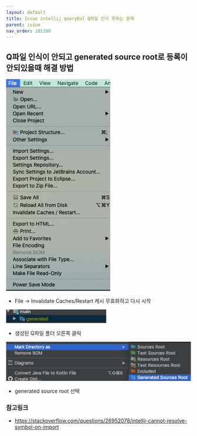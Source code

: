 ```yaml
---
layout: default
title: Issue intellij queryDsl Q파일 인식 못하는 문제
parent: issue
nav_order: 101100
---
```


## Q파일 인식이 안되고 generated source root로 등록이 안되있을때 해결 방법

![](/docs/attach/intellij-queryDsl01.png)
* File -> Invalidate Caches/Restart 캐시 무효화하고 다시 시작

![](/docs/attach/intellij-queryDsl02.png)
* 생성된 Q파일 폴더 오른쪽 클릭

![](/docs/attach/intellij-queryDsl03.png)
* generated source root 선택

### 참고링크
* https://stackoverflow.com/questions/26952078/intellij-cannot-resolve-symbol-on-import
